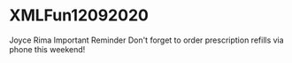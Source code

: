 # XMLFun12092020

<?xml version="1.0" encoding="UTF-8"?>
<!DOCTYPE note>
<note>
  <to>Joyce</to>
  <from>Rima</from>
  <heading>Important Reminder</heading>
  <body>Don't forget to order prescription refills via phone this weekend!</body>
</note>
